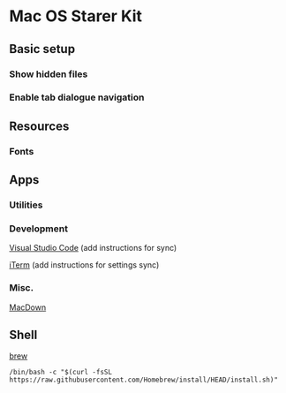 # Mac OS Starer Kit

## Basic setup

### Show hidden files

### Enable tab dialogue navigation


## Resources

### Fonts


## Apps

### Utilities


### Development

[Visual Studio Code](https://code.visualstudio.com/download) (add instructions for sync)

[iTerm](https://iterm2.com/downloads.html) (add instructions for settings sync)


### Misc.

[MacDown](https://macdown.uranusjr.com/)


## Shell

[brew](https://brew.sh/)

```shell
/bin/bash -c "$(curl -fsSL https://raw.githubusercontent.com/Homebrew/install/HEAD/install.sh)"
```
